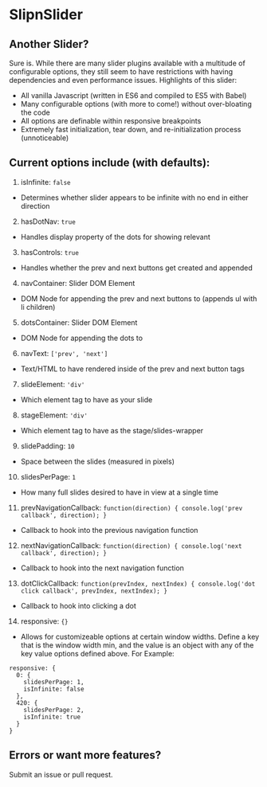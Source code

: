 # SlipnSlider

## Another Slider?

Sure is. While there are many slider plugins available with a multitude of configurable options, they still seem to have restrictions with having dependencies and even performance issues. Highlights of this slider:

- All vanilla Javascript (written in ES6 and compiled to ES5 with Babel)
- Many configurable options (with more to come!) without over-bloating the code
- All options are definable within responsive breakpoints
- Extremely fast initialization, tear down, and re-initialization process (unnoticeable)


## Current options include (with defaults):

1. isInfinite: `false`
- Determines whether slider appears to be infinite with no end in either direction

2. hasDotNav: `true`
- Handles display property of the dots for showing relevant

3. hasControls: `true`
- Handles whether the prev and next buttons get created and appended

4. navContainer: Slider DOM Element
- DOM Node for appending the prev and next buttons to (appends ul with li children)

5. dotsContainer: Slider DOM Element
- DOM Node for appending the dots to

6. navText: `['prev', 'next']`
- Text/HTML to have rendered inside of the prev and next button tags

7. slideElement: `'div'`
- Which element tag to have as your slide

8. stageElement: `'div'`
- Which element tag to have as the stage/slides-wrapper

9. slidePadding: `10`
- Space between the slides (measured in pixels)

10. slidesPerPage: `1`
- How many full slides desired to have in view at a single time

11. prevNavigationCallback: `function(direction) { console.log('prev callback', direction); }`
- Callback to hook into the previous navigation function

12. nextNavigationCallback: `function(direction) { console.log('next callback', direction); }`
- Callback to hook into the next navigation function

13. dotClickCallback: `function(prevIndex, nextIndex) { console.log('dot click callback', prevIndex, nextIndex); }`
- Callback to hook into clicking a dot

14. responsive: `{}`
- Allows for customizeable options at certain window widths. Define a key that is the window width min, and the value is an object with any of the key value options defined above. For Example:


```
responsive: {
  0: {
    slidesPerPage: 1,
    isInfinite: false
  },
  420: {
    slidesPerPage: 2,
    isInfinite: true
  }
}
```

## Errors or want more features?

Submit an issue or pull request.
